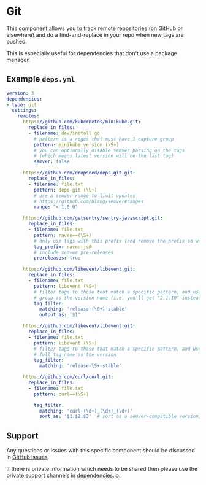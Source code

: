 # Git

This component allows you to track remote repositories (on GitHub or elsewhere) and do a find-and-replace in your repo when new tags are pushed.

This is especially useful for dependencies that don't use a package manager.

## Example `deps.yml`

```yaml
version: 3
dependencies:
- type: git
  settings:
    remotes:
      https://github.com/kubernetes/minikube.git:
        replace_in_files:
        - filename: dev/install.go
          # pattern is a regex that must have 1 capture group
          pattern: minikube version (\S+)
          # you can optionally disable semver parsing on the tags
          # (which means latest version will be the last tag)
          semver: false

      https://github.com/dropseed/deps-git.git:
        replace_in_files:
        - filename: file.txt
          pattern: deps-git (\S+)
          # use a semver range to limit updates
          # https://github.com/blang/semver#ranges
          range: "< 1.0.0"

      https://github.com/getsentry/sentry-javascript.git:
        replace_in_files:
        - filename: file.txt
          pattern: raven==(\S+)
          # only use tags with this prefix (and remove the prefix so we just get the version number)
          tag_prefix: raven-js@
          # include semver pre-releases
          prereleases: true

      https://github.com/libevent/libevent.git:
        replace_in_files:
        - filename: file.txt
          pattern: libevent (\S+)
          # filter tags to those that match a specific pattern, and use the captured
          # group as the version name (i.e. you'll get "2.1.10" instead of "release-2.1.10")
          tag_filter:
            matching: 'release-(\S+)-stable'
            output_as: '$1'

      https://github.com/libevent/libevent.git:
        replace_in_files:
        - filename: file.txt
          pattern: libevent (\S+)
          # filter tags to those that match a specific pattern, and use the
          # full tag name as the version
          tag_filter:
            matching: 'release-\S+-stable'

      https://github.com/curl/curl.git:
        replace_in_files:
        - filename: file.txt
          pattern: curl==(\S+)

          tag_filter:
            matching: 'curl-(\d+)_(\d+)_(\d+)'
            sort_as: '$1.$2.$3'  # sort as a semver-compatible version, without affecting output
```

## Support

Any questions or issues with this specific component should be discussed in [GitHub issues](https://github.com/dropseed/deps-git/issues).

If there is private information which needs to be shared then please use the private support channels in [dependencies.io](https://www.dependencies.io/contact/).
